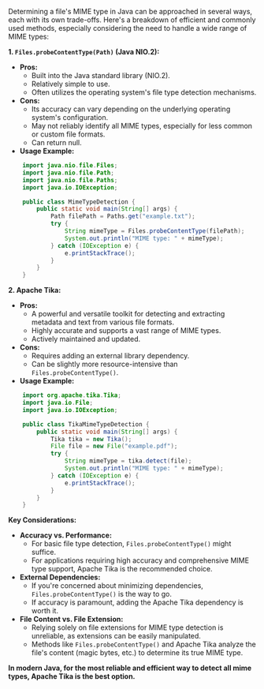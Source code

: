 Determining a file's MIME type in Java can be approached in several ways, each with its own trade-offs. Here's a breakdown of efficient and commonly used methods, especially considering the need to handle a wide range of MIME types:

**1. `Files.probeContentType(Path)` (Java NIO.2):**

* **Pros:**
    * Built into the Java standard library (NIO.2).
    * Relatively simple to use.
    * Often utilizes the operating system's file type detection mechanisms.
* **Cons:**
    * Its accuracy can vary depending on the underlying operating system's configuration.
    * May not reliably identify all MIME types, especially for less common or custom file formats.
    * Can return null.
* **Usage Example:**

```java
    import java.nio.file.Files;
    import java.nio.file.Path;
    import java.nio.file.Paths;
    import java.io.IOException;

    public class MimeTypeDetection {
        public static void main(String[] args) {
            Path filePath = Paths.get("example.txt");
            try {
                String mimeType = Files.probeContentType(filePath);
                System.out.println("MIME type: " + mimeType);
            } catch (IOException e) {
                e.printStackTrace();
            }
        }
    }
```

**2. Apache Tika:**

* **Pros:**
    * A powerful and versatile toolkit for detecting and extracting metadata and text from various file formats.
    * Highly accurate and supports a vast range of MIME types.
    * Actively maintained and updated.
* **Cons:**
    * Requires adding an external library dependency.
    * Can be slightly more resource-intensive than `Files.probeContentType()`.
* **Usage Example:**

```java
    import org.apache.tika.Tika;
    import java.io.File;
    import java.io.IOException;

    public class TikaMimeTypeDetection {
        public static void main(String[] args) {
            Tika tika = new Tika();
            File file = new File("example.pdf");
            try {
                String mimeType = tika.detect(file);
                System.out.println("MIME type: " + mimeType);
            } catch (IOException e) {
                e.printStackTrace();
            }
        }
    }
```

**Key Considerations:**

* **Accuracy vs. Performance:**
    * For basic file type detection, `Files.probeContentType()` might suffice.
    * For applications requiring high accuracy and comprehensive MIME type support, Apache Tika is the recommended choice.
* **External Dependencies:**
    * If you're concerned about minimizing dependencies, `Files.probeContentType()` is the way to go.
    * If accuracy is paramount, adding the Apache Tika dependency is worth it.
* **File Content vs. File Extension:**
    * Relying solely on file extensions for MIME type detection is unreliable, as extensions can be easily manipulated.
    * Methods like `Files.probeContentType()` and Apache Tika analyze the file's content (magic bytes, etc.) to determine its true MIME type.

**In modern Java, for the most reliable and efficient way to detect all mime types, Apache Tika is the best option.**
